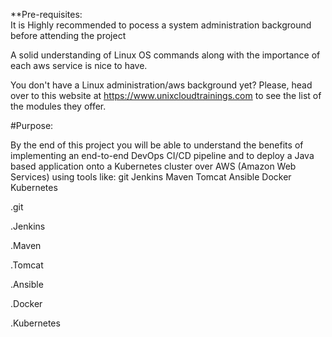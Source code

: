 **Pre-requisites:	
It is Highly recommended to pocess a system administration background before attending the project

A solid understanding of Linux OS commands along with the importance of each aws service is nice to have.

You don't have a Linux administration/aws background yet? Please, head over to this website at https://www.unixcloudtrainings.com to see the list of the modules they offer.

#Purpose:

By the end of this project you will be able to understand the benefits of implementing an end-to-end DevOps CI/CD pipeline and to deploy a Java based application onto a Kubernetes cluster over AWS (Amazon Web Services) using tools like:  git Jenkins Maven Tomcat Ansible Docker Kubernetes

.git

.Jenkins

.Maven

.Tomcat

.Ansible

.Docker

.Kubernetes
